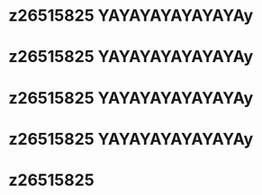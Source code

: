 # z26515825 YAYAYAYAYAYAYAy
# z26515825 YAYAYAYAYAYAYAy
# z26515825 YAYAYAYAYAYAYAy
# z26515825 YAYAYAYAYAYAYAy
# z26515825

